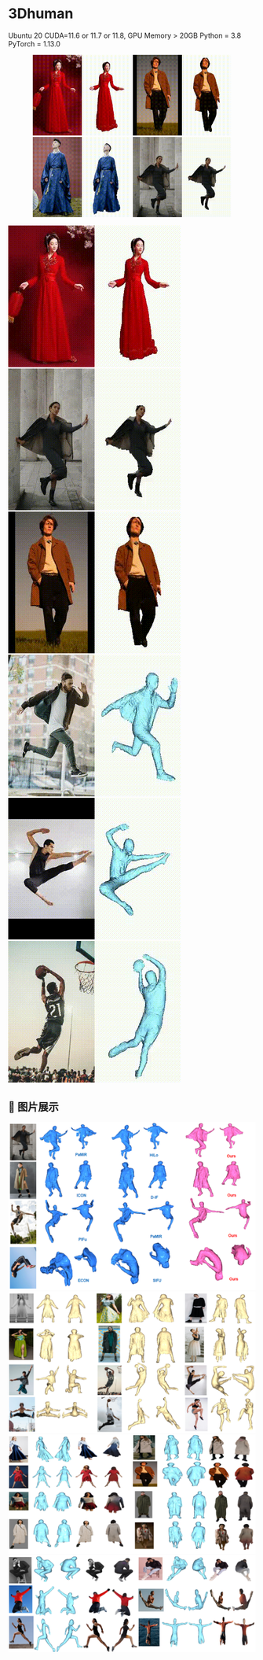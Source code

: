 # 3Dhuman
Ubuntu 20 
CUDA=11.6 or 11.7 or 11.8, GPU Memory > 20GB
Python = 3.8
PyTorch = 1.13.0 



<p align="center">
  <img src="examples/output.gif" width="200" alt="Demo 1">
  <img src="examples/output4.gif" width="200" alt="Demo 3">
  <img src="examples/output2.gif" width="200" alt="Demo 3">
  <img src="examples/b.gif" width="200" alt="Demo 2">
</p>

![Demo GIF](examples/output.gif) ![Demo GIF](examples/b.gif) ![Demo GIF](examples/output4.gif) 
![Demo GIF](examples/d.gif) ![Demo GIF](examples/output3.gif) ![Demo GIF](examples/c.gif) 
## 📸 图片展示
![Image 1](examples/comparsion.PNG)
![Image 2](examples/pose.PNG)
![Image 3](examples/colors_loose.PNG)
![Image 4](examples/colors_pose.PNG)
